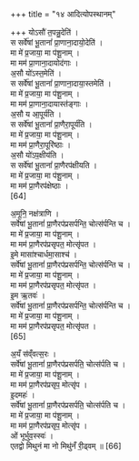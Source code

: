+++
title = "१४ आदित्योपस्थानम्"

+++
योऽसौ॑ त॒पन्नु॒देति॑ ।  
स सर्वे॑षां भू॒तानां॑ प्रा॒णाना॒दायो॒देति॑ ।  
मा मे॑ प्र॒जाया॒ मा प॑शू॒नाम् ।  
मा मम॑ प्रा॒णाना॒दायोद॑गाः ।  
अ॒सौ यो॑ऽस्त॒मेति॑ ।  
स सर्वे॑षां भू॒तानां॑ प्रा॒णाना॒दाया॒स्तमेति॑ ।  
मा मे॑ प्र॒जाया॒ मा प॑शू॒नाम् ।  
मा मम॑ प्रा॒णाना॒दायास्त॑ङ्गाः ।  
अ॒सौ य आ॒पूर्य॑ति ।  
स सर्वे॑षां भू॒तानां॑ प्रा॒णैरा॒पूर्य॑ति ।  
मा मे॑ प्र॒जाया॒ मा प॑शू॒नाम् ।  
मा मम॑ प्रा॒णैरा॒पूरि॑ष्ठाः ।  
अ॒सौ यो॑ऽप॒क्षीय॑ति ।  
स सर्वे॑षां भू॒तानां॑ प्रा॒णैरप॑क्षीयति ।  
मा मे॑ प्र॒जाया॒ मा प॑शू॒नाम् ।  
मा मम॑ प्रा॒णैरप॑क्षेष्ठाः ।  
[64]




अ॒मूनि॒ नक्ष॑त्राणि ।  
सर्वे॑षां भू॒तानां॑ प्रा॒णैरप॑प्रसर्पन्ति॒ चोत्स॑र्पन्ति च ।  
मा मे॑ प्र॒जाया॒ मा प॑शू॒नाम् ।  
मा मम॑ प्रा॒णैरप॑प्रसृपत॒ मोत्सृ॑पत ।  
इ॒मे मासा॑श्चार्धमा॒साश्च॑ ।  
सर्वे॑षां भू॒तानां॑ प्रा॒णैरप॑प्रसर्पन्ति॒ चोत्स॑र्पन्ति च ।  
मा मे॑ प्र॒जाया॒ मा प॑शू॒नाम् ।  
मा मम॑ प्रा॒णैरप॑प्रसृपत॒ मोत्सृ॑पत ।  
इ॒म ऋ॒तवः॑ ।  
सर्वे॑षां भू॒तानां॑ प्रा॒णैरप॑प्रसर्पन्ति॒ चोत्स॑र्पन्ति च ।  
मा मे॑ प्र॒जाया॒ मा प॑शू॒नाम् ।  
मा मम॑ प्रा॒णैरप॑प्रसृपत॒ मोत्सृ॑पत ।  
[65]




अ॒यँ स॑व्ँवत्स॒रः ।  
सर्वे॑षां भू॒तानां॑ प्रा॒णैरप॑प्रसर्पति॒ चोत्स॑र्पति च ।  
मा मे॑ प्र॒जाया॒ मा प॑शू॒नाम् ।  
मा मम॑ प्रा॒णैरप॑प्रसृप॒ मोत्सृ॑प ।  
इ॒दमहः॑ ।  
सर्वे॑षां भू॒तानां॑ प्रा॒णैरप॑प्रसर्पति॒ चोत्स॑र्पति च ।  
मा मे॑ प्र॒जाया॒ मा प॑शू॒नाम् ।  
मा मम॑ प्रा॒णैरप॑प्रसृप॒ मोत्सृ॑प ।  
ओं भूर्भुव॒स्स्वः॑ ।  
एतद्वो मिथुनं मा नो मिथु॑नँ री॒ढ्वम् ॥ [66]

